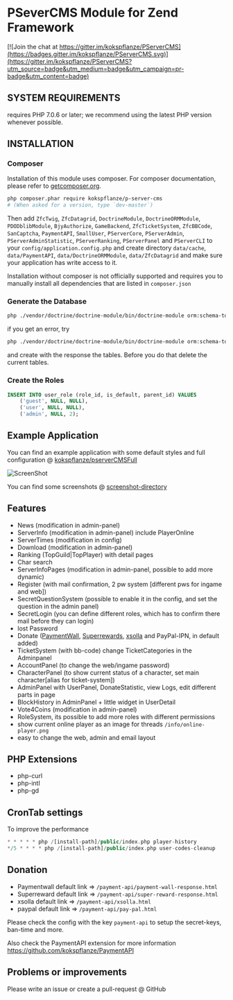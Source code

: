 # PSeverCMS Module for Zend Framework

[![Join the chat at https://gitter.im/kokspflanze/PServerCMS](https://badges.gitter.im/kokspflanze/PServerCMS.svg)](https://gitter.im/kokspflanze/PServerCMS?utm_source=badge&utm_medium=badge&utm_campaign=pr-badge&utm_content=badge)

## SYSTEM REQUIREMENTS

requires PHP 7.0.6 or later; we recommend using the latest PHP version whenever possible.

## INSTALLATION

### Composer

Installation of this module uses composer. For composer documentation, please refer to
[getcomposer.org](http://getcomposer.org/).

```sh
php composer.phar require kokspflanze/p-server-cms
# (When asked for a version, type `dev-master`)
```

Then add `ZfcTwig`, `ZfcDatagrid`, `DoctrineModule`, `DoctrineORMModule`, `PDODblibModule`, `BjyAuthorize`, `GameBackend`, `ZfcTicketSystem`,
`ZfcBBCode`, `SanCaptcha`, `PaymentAPI`, `SmallUser`, `PServerCore`, `PServerAdmin`, `PServerAdminStatistic`, `PServerRanking`, `PServerPanel` and `PServerCLI`
 to your `config/application.config.php` and create directory
`data/cache`, `data/PaymentAPI`, `data/DoctrineORMModule`, `data/ZfcDatagrid` and make sure your application has write access to it.

Installation without composer is not officially supported and requires you to manually install all dependencies
that are listed in `composer.json`

### Generate the Database

```sh
php ./vendor/doctrine/doctrine-module/bin/doctrine-module orm:schema-tool:create
```

if you get an error, try

```sh
php ./vendor/doctrine/doctrine-module/bin/doctrine-module orm:schema-tool:create --dump-sql
```

and create with the response the tables.
Before you do that delete the current tables. 

### Create the Roles

```sql
INSERT INTO user_role (role_id, is_default, parent_id) VALUES
    ('guest', NULL, NULL),
    ('user', NULL, NULL),
    ('admin', NULL, 2);
```

## Example Application

You can find an example application with some default styles and full configuration @ [kokspflanze/pserverCMSFull](https://github.com/kokspflanze/pserverCMSFull)

![ScreenShot](https://raw.github.com/kokspflanze/PServerCMS/master/docs/screenshots/news.png)

You can find some screenshots @ [screenshot-directory](https://github.com/kokspflanze/PServerCMS/blob/master/docs/screenshots)

## Features

- News (modification in admin-panel)
- ServerInfo (modification in admin-panel) include PlayerOnline
- ServerTimes (modification in config)
- Download (modification in admin-panel)
- Ranking (TopGuild|TopPlayer) with detail pages
- Char search
- ServerInfoPages (modification in admin-panel, possible to add more dynamic)
- Register (with mail confirmation, 2 pw system [different pws for ingame and web])
- SecretQuestionSystem (possible to enable it in the config, and set the question in the admin panel)
- SecretLogin (you can define different roles, which has to confirm there mail before they can login)
- lost Password
- Donate ([PaymentWall](https://www.paymentwall.com), [Superrewards](http://superrewards.com/), [xsolla](http://xsolla.com/) and PayPal-IPN, in default added)
- TicketSystem (with bb-code) change TicketCategories in the Adminpanel
- AccountPanel (to change the web/ingame password)
- CharacterPanel (to show current status of a character, set main character[alias for ticket-system])
- AdminPanel with UserPanel, DonateStatistic, view Logs, edit different parts in page
- BlockHistory in AdminPanel + little widget in UserDetail
- Vote4Coins (modification in admin-panel)
- RoleSystem, its possible to add more roles with different permissions
- show current online player as an image for threads `/info/online-player.png`
- easy to change the web, admin and email layout

## PHP Extensions

- php-curl
- php-intl
- php-gd

## CronTab settings

To improve the performance

```php
* * * * * php /[install-path]/public/index.php player-history
*/5 * * * * php /[install-path]/public/index.php user-codes-cleanup
```

## Donation

- Paymentwall default link => `/payment-api/payment-wall-response.html`
- Superreward default link => `/payment-api/super-reward-response.html`
- xsolla default link => `/payment-api/xsolla.html`
- paypal default link => `/payment-api/pay-pal.html`

Please check the config with the key `payment-api` to setup the secret-keys, ban-time and more.

Also check the PaymentAPI extension for more information https://github.com/kokspflanze/PaymentAPI

## Problems or improvements

Please write an issue or create a pull-request @ GitHub
